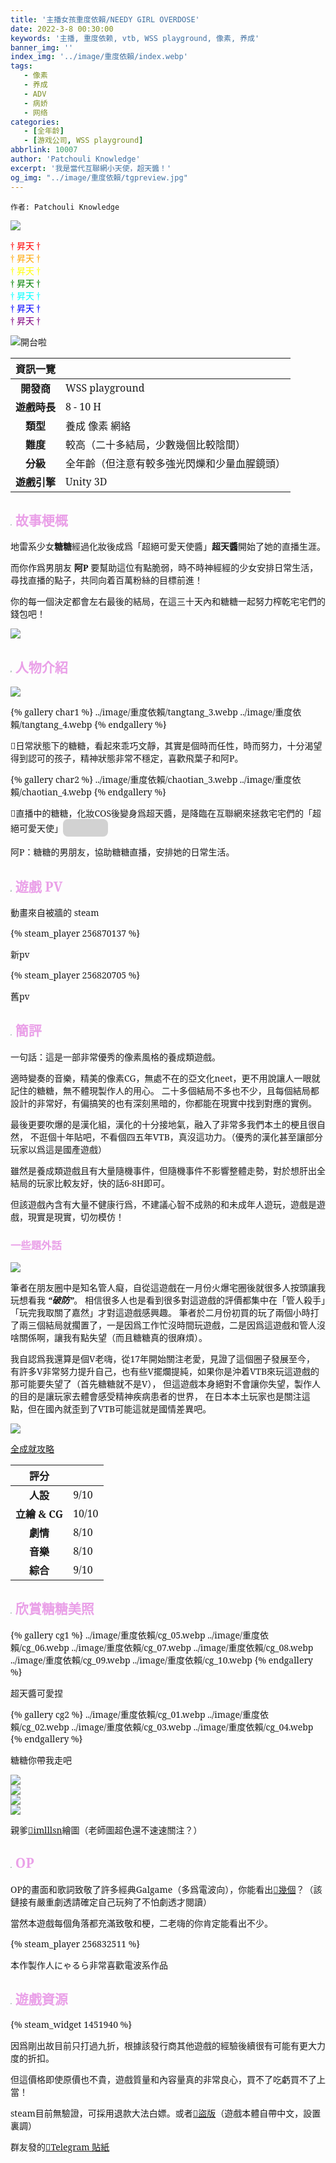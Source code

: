 ```yaml
---
title: '主播女孩重度依賴/NEEDY GIRL OVERDOSE'
date: 2022-3-8 00:30:00
keywords: '主播, 重度依赖, vtb, WSS playground, 像素, 养成'
banner_img: ''
index_img: '../image/重度依賴/index.webp'
tags:
   - 像素
   - 养成
   - ADV
   - 病娇
   - 网络
categories:
   - [全年龄]
   - [游戏公司, WSS playground]
abbrlink: 10007
author: 'Patchouli Knowledge'
excerpt: '我是當代互聯網小天使，超天醬！'
og_img: "../image/重度依賴/tgpreview.jpg"
---
```


`作者: Patchouli Knowledge`

<img src="../image/重度依賴/tgpreview.jpg" class="d-none">

<p class="text-center">
  <span style="color:red;"   >† 昇天 †</span><br>
  <span style="color:orange;">† 昇天 †</span><br>
  <span style="color:yellow;">† 昇天 †</span><br>
  <span style="color:green;" >† 昇天 †</span><br>
  <span style="color:cyan;"  >† 昇天 †</span><br>
  <span style="color:blue;"  >† 昇天 †</span><br>
  <span style="color:purple;">† 昇天 †</span>
</p>

![開台啦](https://cdn.akamai.steamstatic.com/steam/apps/1451940/extras/bank_cn.gif)

| 資訊一覽     |                  |
|:--------:|:---------------- |
| **開發商**  | WSS playground |
| **遊戲時長** | 8 - 10 H          |
| **類型**   | 養成 像素 網絡         |
| **難度**   | 較高（二十多結局，少數幾個比較陰間）                |
| **分級**   | 全年齡（但注意有較多強光閃爍和少量血腥鏡頭）             |
| **遊戲引擎**   | Unity 3D             |

## <img src="../image/重度依賴/tangtang.webp" style="zoom:15%" /> <font color=#eaa0e8>故事梗概</font>

地雷系少女**糖糖**經過化妝後成爲「超絕可愛天使醬」**超天醬**開始了她的直播生涯。

而你作爲男朋友 **阿P** 要幫助這位有點脆弱，時不時神經經的少女安排日常生活，尋找直播的點子，共同向着百萬粉絲的目標前進！

你的每一個決定都會左右最後的結局，在這三十天內和糖糖一起努力榨乾宅宅們的錢包吧！

![](https://cdn.akamai.steamstatic.com/steam/apps/1451940/extras/first_CN-min.gif)

## <img src="../image/重度依賴/chaotianjiang.webp" style="zoom:15%" /> <font color=#eaa0e8>人物介紹</font>

![](../image/重度依賴/ngo_ame_cho1.webp)

<style>
 #carousel-char1 {
   aspect-ratio: 16 / 10;
 }
 .carousel.slide {
   margin-bottom: 8px;
 }
</style>

{% gallery char1 %}
../image/重度依賴/tangtang_3.webp
../image/重度依賴/tangtang_4.webp
{% endgallery %}

🔼日常狀態下的糖糖，看起來乖巧文靜，其實是個時而任性，時而努力，十分渴望得到認可的孩子，精神狀態非常不穩定，喜歡飛葉子和阿P。

{% gallery char2 %}
../image/重度依賴/chaotian_3.webp
../image/重度依賴/chaotian_4.webp
{% endgallery %}

🔼直播中的糖糖，化妝COS後變身爲超天醬，是降臨在互聯網來拯救宅宅們的「超絕可愛天使」<span class="heimu" title="你知道的太多了">媚宅主播</span>

阿P：糖糖的男朋友，協助糖糖直播，安排她的日常生活。

## <img src="../image/重度依賴/pv.webp" style="zoom:15%" /> <font color=#eaa0e8>遊戲 PV</font>

動畫來自被牆的 steam

{% steam_player 256870137 %}

<span class="text-center">新pv</span>

{% steam_player 256820705 %}

<span class="text-center">舊pv</span>

## <img src="../image/重度依賴/tangtang_1.webp" style="zoom:15%" /> <font color=#eaa0e8>簡評</font>

一句話：這是一部非常優秀的像素風格的養成類遊戲。

適時變奏的音樂，精美的像素CG，無處不在的亞文化neet，更不用說讓人一眼就記住的糖糖，無不體現製作人的用心。
二十多個結局不多也不少，且每個結局都設計的非常好，有偏搞笑的也有深刻黑暗的，你都能在現實中找到對應的實例。

最後更要吹爆的是漢化組，漢化的十分接地氣，融入了非常多我們本土的梗且很自然，
不逛個十年貼吧，不看個四五年VTB，真沒這功力。（優秀的漢化甚至讓部分玩家以爲這是國產遊戲）

雖然是養成類遊戲且有大量隨機事件，但隨機事件不影響整體走勢，對於想肝出全結局的玩家比較友好，快的話6-8H即可。

但該遊戲內含有大量不健康行爲，不建議心智不成熟的和未成年人遊玩，遊戲是遊戲，現實是現實，切勿模仿！

### <font color=#eaa0e8>一些題外話</font>

![](../image/重度依賴/screenshoot00.webp)

筆者在朋友圈中是知名管人癡，自從這遊戲在一月份火爆宅圈後就很多人按頭讓我玩想看我 ***“破防”***。
相信很多人也是看到很多對這遊戲的評價都集中在「管人殺手」「玩完我取關了嘉然」才對這遊戲感興趣。
筆者於二月份初買的玩了兩個小時打了兩三個結局就擱置了，一是因爲工作忙沒時間玩遊戲，二是因爲這遊戲和管人沒啥關係啊，讓我有點失望（而且糖糖真的很麻煩）。

我自認爲我還算是個V老嗨，從17年開始關注老愛，見證了這個圈子發展至今，
有許多V非常努力提升自己，也有些V擺爛提純，如果你是沖着VTB來玩這遊戲的那可能要失望了（首先糖糖就不是V），
但這遊戲本身絕對不會讓你失望，製作人的目的是讓玩家去體會感受精神疾病患者的世界，
在日本本土玩家也是關注這點，但在國內就歪到了VTB可能這就是國情差異吧。

![](../image/重度依賴/screenshoot01.webp)

<p class="text-center"><a href="https://steamcommunity.com/app/1451940/discussions/0/4287991687308982957/">全成就攻略</a></p>

| 評分        |      |
|:---------:|:----- |
| **人設**    | 9/10 |
| **立繪 & CG** | 10/10 |
| **劇情**    | 8/10 |
| **音樂**    | 8/10 |
| **綜合**    | 9/10 |


## <img src="../image/重度依賴/chuang.webp" style="zoom:15%" /> <font color=#eaa0e8>欣賞糖糖美照</font>

{% gallery cg1 %}
../image/重度依賴/cg_05.webp
../image/重度依賴/cg_06.webp
../image/重度依賴/cg_07.webp
../image/重度依賴/cg_08.webp
../image/重度依賴/cg_09.webp
../image/重度依賴/cg_10.webp
{% endgallery %}

<p class="text-center">超天醬可愛捏</p>

{% gallery cg2 %}
../image/重度依賴/cg_01.webp
../image/重度依賴/cg_02.webp
../image/重度依賴/cg_03.webp
../image/重度依賴/cg_04.webp
{% endgallery %}

<p class="text-center">糖糖你帶我走吧</p>

<div class="row">
  <div class="col my-1">
    <img src="../image/重度依賴/cg_12.webp" class="img-fluid">
  </div>
</div>
<div class="row">
  <div class="col-12 col-md-6 my-1">
    <img src="../image/重度依賴/cg_13.webp" class="img-fluid">
  </div>
  <div class="col-12 col-md-6 my-1">
    <img src="../image/重度依賴/cg_14.webp" class="img-fluid">
  </div>
</div>
<div class="row">
  <div class="col my-1">
    <img src="../image/重度依賴/cg_11.webp" class="img-fluid">
  </div>
</div>


<p class="text-center">親爹<a href="https://twitter.com/imlllsn">🔗️imlllsn</a>繪圖（老師圖超色還不速速關注？）</p>

## <img src="../image/重度依賴/yao.webp" style="zoom:15%" /> <font color=#eaa0e8>OP</font>

OP的畫面和歌詞致敬了許多經典Galgame（多爲電波向），你能看出[🔗️幾個](https://www.yystv.cn/p/8763)？（該鏈接有嚴重劇透請確定自己玩夠了不怕劇透才閱讀）

當然本遊戲每個角落都充滿致敬和梗，二老嗨的你肯定能看出不少。

{% steam_player 256832511 %}

<p class="text-center">本作製作人にゃるら非常喜歡電波系作品</p>

## <img src="../image/重度依賴/dui.webp" style="zoom:15%" /> <font color=#eaa0e8>遊戲資源</font>

{% steam_widget 1451940 %}

因爲剛出故目前只打過九折，根據該發行商其他遊戲的經驗後續很有可能有更大力度的折扣。

但這價格即使原價也不貴，遊戲質量和內容量真的非常良心，買不了吃虧買不了上當！

steam目前無驗證，可採用退款大法白嫖。或者[🔗️盜版](https://www.ryuugames.com/eng-needy-streamer-overdose/)（遊戲本體自帶中文，設置裏調）

群友發的[🔗️Telegram 貼紙](https://t.me/addstickers/chaotianjiang)


<style>
body {
    background: "color: black")"
}
#banner {
    background: url('')!important;
    background-color: transparent!important;
}
#toc {
     background-color: var(--board-bg-color);
     padding: 20px 10px 20px 20px;
     border-radius: 10px;
}
#board {
    backdrop-filter: blur(5px);
    -webkit-backdrop-filter: blur(5px);
   /* background-color: #3337 !important;*/
}
.full-bg-img > .mask {
  background-color: rgba(0,0,0,0) !important;
}
.banner-text  {
  background-color: rgba(0,0,0,0.5);
  padding: 3px;
  border-radius: 5px;
}
:root {
  --board-bg-color: rgba(255,255,255,0.7);
}
[data-user-color-scheme='dark'] {
  --board-bg-color: rgba(0,0,0,0.85);
}
</style>
<script>
window.addEventListener('DOMContentLoaded', function() {
//Fluid.utils.setTheme('dark');
});
</script>

<script>
  let videobg = `
<style>
  .profile_animated_background {
    position: fixed;
    /*min-width: 100%;
    min-height: 100%;*/
    top: 0;
    left: 0;
    width: 100vw;
    height: 100vh;
    z-index: -5;
    overflow: hidden;
  }
  .profile_animated_background > video {
    position: absolute;
    left: 50%;
    transform: translateX(-50%);
    width: 1920px;
  }
</style>
<div class="profile_animated_background">
  <video playsinline="" autoplay="" muted="" loop="" poster="https://cdn.akamai.steamstatic.com/steamcommunity/public/images/items/1451940/1b771ff96a253c52640ff22502dfcae79cefdffe.jpg">
    <source src="https://cdn.akamai.steamstatic.com/steamcommunity/public/images/items/1451940/0e445044c223ce65901dc8610bda31e70845cf99.webm" type="video/webm">
    <source src="https://cdn.akamai.steamstatic.com/steamcommunity/public/images/items/1451940/95864db21f32e953f290dad4bd57d69ffd4bd914.mp4" type="video/mp4">
  </video>
</div>
  `
  let father = document.createElement('div');
  father.innerHTML = videobg;
  document.body.appendChild(father);
</script>

<style>
.heimu {
    display: inline-block;
    background-color: #25252533;
    color: transparent;
    text-shadow: none;
    border-radius: 8px;
    padding: 4px 8px;
    transition: all ease .2s;
}
.heimu:hover, .heimu:active,
.heimu:hover .heimu, .heimu:active .heimu {
    color: white !important;
}
.heimu:hover a, a:hover .heimu,
.heimu:active a, a:active .heimu {
    color: lightblue !important;
}
.heimu:hover .new, .heimu .new:hover, .new:hover .heimu,
.heimu:active .new, .heimu .new:active, .new:active .heimu {
    color: #BA0000 !important;
}
@font-face {
  font-family: 'bit12';
  font-style: normal;
  font-weight: 400;
  font-display: swap;
  src: local(''),
       url('https://storage-zone0.galgamer.moe/fonts-2d35/bitmap-12.woff2') format('woff2'), 
       url('https://storage-zone0.galgamer.moe/fonts-2d35/bitmap-12.ttf') format('truetype');
}
@font-face {
  font-family: 'bit9';
  font-style: normal;
  font-weight: 400;
  font-display: swap;
  src: local(''),
       url('https://storage-zone0.galgamer.moe/fonts-2d35/bitmap-9.woff2') format('woff2'), 
       url('https://storage-zone0.galgamer.moe/fonts-2d35/bitmap-9.ttf') format('truetype');
}
.index-header, .index-btm, h1, h2, h3, h4, h5, h6, .category-item {
  font-family: 'bit9', 'Noto Serif', 'Noto Serif SC', 'Noto Serif TC', 'Noto Serif JP', sans-serif;
} 
p, table, ul, ol, #subtitle { 
  font-family: 'bit12', 'Noto Serif', 'Noto sans SC', 'Noto sans TC', 'Noto sans JP', sans-serif;
}
</style>